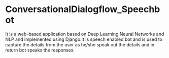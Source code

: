 # ConversationalDialogflow_Speechbot

It is a web-based application based on Deep Learning Neural Networks and NLP and implemented using Django.It is speech enabled bot and is used to capture the details from the user as he/she speak out the details and in return bot speaks the responses.
